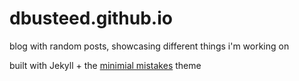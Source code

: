 # dbusteed.github.io

blog with random posts, showcasing different things i'm working on

built with Jekyll + the [minimial mistakes](https://github.com/mmistakes/minimal-mistakes) theme
